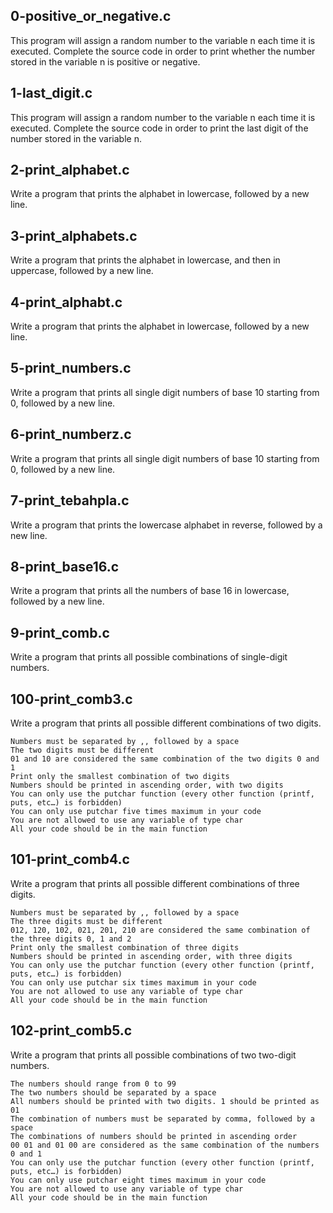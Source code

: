 ## 0-positive_or_negative.c
This program will assign a random number to the variable n each time it is executed. Complete the source code in order to print whether the number stored in the variable n is positive or negative.
## 1-last_digit.c
This program will assign a random number to the variable n each time it is executed. Complete the source code in order to print the last digit of the number stored in the variable n.
## 2-print_alphabet.c
Write a program that prints the alphabet in lowercase, followed by a new line.
## 3-print_alphabets.c
Write a program that prints the alphabet in lowercase, and then in uppercase, followed by a new line.
## 4-print_alphabt.c
Write a program that prints the alphabet in lowercase, followed by a new line.
## 5-print_numbers.c
Write a program that prints all single digit numbers of base 10 starting from 0, followed by a new line.
## 6-print_numberz.c
Write a program that prints all single digit numbers of base 10 starting from 0, followed by a new line.
## 7-print_tebahpla.c
Write a program that prints the lowercase alphabet in reverse, followed by a new line.
## 8-print_base16.c
Write a program that prints all the numbers of base 16 in lowercase, followed by a new line.
## 9-print_comb.c
Write a program that prints all possible combinations of single-digit numbers.
## 100-print_comb3.c
Write a program that prints all possible different combinations of two digits.

    Numbers must be separated by ,, followed by a space
    The two digits must be different
    01 and 10 are considered the same combination of the two digits 0 and 1
    Print only the smallest combination of two digits
    Numbers should be printed in ascending order, with two digits
    You can only use the putchar function (every other function (printf, puts, etc…) is forbidden)
    You can only use putchar five times maximum in your code
    You are not allowed to use any variable of type char
    All your code should be in the main function

## 101-print_comb4.c
Write a program that prints all possible different combinations of three digits.

    Numbers must be separated by ,, followed by a space
    The three digits must be different
    012, 120, 102, 021, 201, 210 are considered the same combination of the three digits 0, 1 and 2
    Print only the smallest combination of three digits
    Numbers should be printed in ascending order, with three digits
    You can only use the putchar function (every other function (printf, puts, etc…) is forbidden)
    You can only use putchar six times maximum in your code
    You are not allowed to use any variable of type char
    All your code should be in the main function

## 102-print_comb5.c
Write a program that prints all possible combinations of two two-digit numbers.

    The numbers should range from 0 to 99
    The two numbers should be separated by a space
    All numbers should be printed with two digits. 1 should be printed as 01
    The combination of numbers must be separated by comma, followed by a space
    The combinations of numbers should be printed in ascending order
    00 01 and 01 00 are considered as the same combination of the numbers 0 and 1
    You can only use the putchar function (every other function (printf, puts, etc…) is forbidden)
    You can only use putchar eight times maximum in your code
    You are not allowed to use any variable of type char
    All your code should be in the main function
